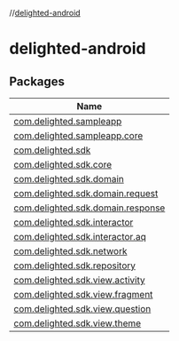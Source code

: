 //[delighted-android](index.md)

# delighted-android

## Packages

| Name |
|---|
| [com.delighted.sampleapp](delighted-android/com.delighted.sampleapp/index.md) |
| [com.delighted.sampleapp.core](delighted-android/com.delighted.sampleapp.core/index.md) |
| [com.delighted.sdk](delighted-android/com.delighted.sdk/index.md) |
| [com.delighted.sdk.core](delighted-android/com.delighted.sdk.core/index.md) |
| [com.delighted.sdk.domain](delighted-android/com.delighted.sdk.domain/index.md) |
| [com.delighted.sdk.domain.request](delighted-android/com.delighted.sdk.domain.request/index.md) |
| [com.delighted.sdk.domain.response](delighted-android/com.delighted.sdk.domain.response/index.md) |
| [com.delighted.sdk.interactor](delighted-android/com.delighted.sdk.interactor/index.md) |
| [com.delighted.sdk.interactor.aq](delighted-android/com.delighted.sdk.interactor.aq/index.md) |
| [com.delighted.sdk.network](delighted-android/com.delighted.sdk.network/index.md) |
| [com.delighted.sdk.repository](delighted-android/com.delighted.sdk.repository/index.md) |
| [com.delighted.sdk.view.activity](delighted-android/com.delighted.sdk.view.activity/index.md) |
| [com.delighted.sdk.view.fragment](delighted-android/com.delighted.sdk.view.fragment/index.md) |
| [com.delighted.sdk.view.question](delighted-android/com.delighted.sdk.view.question/index.md) |
| [com.delighted.sdk.view.theme](delighted-android/com.delighted.sdk.view.theme/index.md) |
